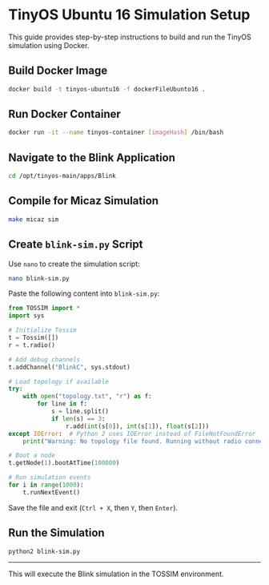 # TinyOS Ubuntu 16 Simulation Setup

This guide provides step-by-step instructions to build and run the TinyOS simulation using Docker.

## Build Docker Image

```sh
docker build -t tinyos-ubuntu16 -f dockerFileUbunto16 .
```

## Run Docker Container

```sh
docker run -it --name tinyos-container [imageHash] /bin/bash
```

## Navigate to the Blink Application

```sh
cd /opt/tinyos-main/apps/Blink
```

## Compile for Micaz Simulation

```sh
make micaz sim
```

## Create `blink-sim.py` Script

Use `nano` to create the simulation script:

```sh
nano blink-sim.py
```

Paste the following content into `blink-sim.py`:

```python
from TOSSIM import *
import sys

# Initialize Tossim
t = Tossim([])
r = t.radio()

# Add debug channels
t.addChannel("BlinkC", sys.stdout)

# Load topology if available
try:
    with open("topology.txt", "r") as f:
        for line in f:
            s = line.split()
            if len(s) == 3:
                r.add(int(s[0]), int(s[1]), float(s[2]))
except IOError:  # Python 2 uses IOError instead of FileNotFoundError
    print("Warning: No topology file found. Running without radio connections.")

# Boot a node
t.getNode(1).bootAtTime(100000)

# Run simulation events
for i in range(1000):
    t.runNextEvent()
```

Save the file and exit (`Ctrl + X`, then `Y`, then `Enter`).

## Run the Simulation

```sh
python2 blink-sim.py
```

---

This will execute the Blink simulation in the TOSSIM environment.
